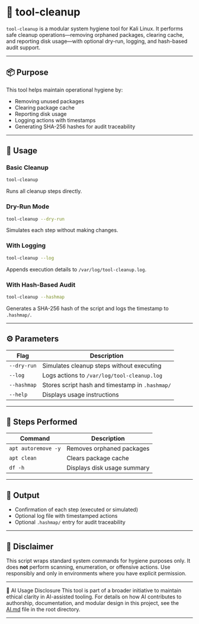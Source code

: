 # 🧹 tool-cleanup

`tool-cleanup` is a modular system hygiene tool for Kali Linux. It performs safe cleanup operations—removing orphaned packages, clearing cache, and reporting disk usage—with optional dry-run, logging, and hash-based audit support.

---

## 📦 Purpose

This tool helps maintain operational hygiene by:

- Removing unused packages
- Clearing package cache
- Reporting disk usage
- Logging actions with timestamps
- Generating SHA-256 hashes for audit traceability

---

## 🚀 Usage

### Basic Cleanup
```bash
tool-cleanup
```
Runs all cleanup steps directly.

### Dry-Run Mode
```bash
tool-cleanup --dry-run
```
Simulates each step without making changes.

### With Logging
```bash
tool-cleanup --log
```
Appends execution details to `/var/log/tool-cleanup.log`.

### With Hash-Based Audit
```bash
tool-cleanup --hashmap
```
Generates a SHA-256 hash of the script and logs the timestamp to `.hashmap/`.

---

## ⚙️ Parameters

| Flag         | Description                                      |
|--------------|--------------------------------------------------|
| `--dry-run`  | Simulates cleanup steps without executing        |
| `--log`      | Logs actions to `/var/log/tool-cleanup.log`      |
| `--hashmap`  | Stores script hash and timestamp in `.hashmap/`  |
| `--help`     | Displays usage instructions                      |

---

## 🔧 Steps Performed

| Command             | Description                        |
|---------------------|------------------------------------|
| `apt autoremove -y` | Removes orphaned packages          |
| `apt clean`         | Clears package cache               |
| `df -h`             | Displays disk usage summary        |

---

## 📁 Output

- Confirmation of each step (executed or simulated)
- Optional log file with timestamped actions
- Optional `.hashmap/` entry for audit traceability

---

## 📢 Disclaimer

This script wraps standard system commands for hygiene purposes only. It does **not** perform scanning, enumeration, or offensive actions. Use responsibly and only in environments where you have explicit permission.

---

🤖 AI Usage Disclosure
This tool is part of a broader initiative to maintain ethical clarity in AI-assisted tooling. For details on how AI contributes to authorship, documentation, and modular design in this project, see the [AI.md](https://github.com/Mark-a-Hamilton/Mark-a-Hamilton.github.io/blob/main/ethics_AI.md) file in the root directory.

---
